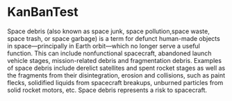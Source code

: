 # KanBanTest

Space debris (also known as space junk, space pollution,space waste, space trash, or space garbage) is a term for defunct human-made objects in space—principally in Earth orbit—which no longer serve a useful function. This can include nonfunctional spacecraft, abandoned launch vehicle stages, mission-related debris and fragmentation debris. Examples of space debris include derelict satellites and spent rocket stages as well as the fragments from their disintegration, erosion and collisions, such as paint flecks, solidified liquids from spacecraft breakups, unburned particles from solid rocket motors, etc. Space debris represents a risk to spacecraft.